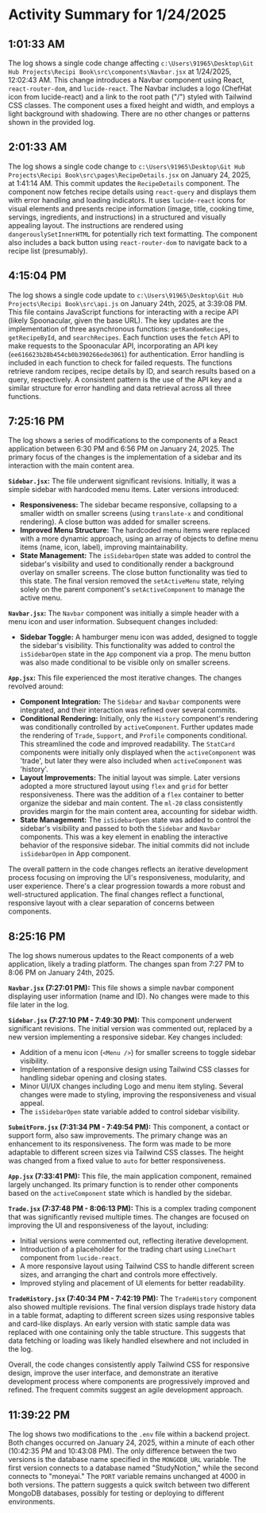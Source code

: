 # Activity Summary for 1/24/2025

## 1:01:33 AM
The log shows a single code change affecting `c:\Users\91965\Desktop\Git Hub Projects\Recipi Book\src\components\Navbar.jsx` at 1/24/2025, 12:02:43 AM.  This change introduces a Navbar component using React, `react-router-dom`, and `lucide-react`. The Navbar includes a logo (ChefHat icon from lucide-react) and a link to the root path ("/") styled with Tailwind CSS classes.  The component uses a fixed height and width, and employs a light background with shadowing.  There are no other changes or patterns shown in the provided log.


## 2:01:33 AM
The log shows a single code change to `c:\Users\91965\Desktop\Git Hub Projects\Recipi Book\src\pages\RecipeDetails.jsx` on January 24, 2025, at 1:41:14 AM.  This commit updates the `RecipeDetails` component.  The component now fetches recipe details using `react-query` and displays them with error handling and loading indicators.  It uses `lucide-react` icons for visual elements and presents recipe information (image, title, cooking time, servings, ingredients, and instructions) in a structured and visually appealing layout. The instructions are rendered using `dangerouslySetInnerHTML` for potentially rich text formatting.  The component also includes a back button using `react-router-dom` to navigate back to a recipe list (presumably).


## 4:15:04 PM
The log shows a single code update to `c:\Users\91965\Desktop\Git Hub Projects\Recipi Book\src\api.js` on January 24th, 2025, at 3:39:08 PM.  This file contains JavaScript functions for interacting with a recipe API (likely Spoonacular, given the base URL).  The key updates are the implementation of three asynchronous functions: `getRandomRecipes`, `getRecipeById`, and `searchRecipes`.  Each function uses the `fetch` API to make requests to the Spoonacular API, incorporating an API key (`ee616623b28b454cb0b390266ede3061`) for authentication. Error handling is included in each function to check for failed requests.  The functions retrieve random recipes, recipe details by ID, and search results based on a query, respectively.  A consistent pattern is the use of the API key and a similar structure for error handling and data retrieval across all three functions.


## 7:25:16 PM
The log shows a series of modifications to the components of a React application between 6:30 PM and 6:56 PM on January 24, 2025.  The primary focus of the changes is the implementation of a sidebar and its interaction with the main content area.

**`Sidebar.jsx`:**  The file underwent significant revisions. Initially, it was a simple sidebar with hardcoded menu items.  Later versions introduced:

* **Responsiveness:**  The sidebar became responsive, collapsing to a smaller width on smaller screens (using `translate-x` and conditional rendering). A close button was added for smaller screens.
* **Improved Menu Structure:**  The hardcoded menu items were replaced with a more dynamic approach, using an array of objects to define menu items (name, icon, label), improving maintainability.
* **State Management:**  The `isSidebarOpen` state was added to control the sidebar's visibility and used to conditionally render a background overlay on smaller screens. The close button functionality was tied to this state.  The final version removed the  `setActiveMenu` state, relying solely on the parent component's `setActiveComponent` to manage the active menu.

**`Navbar.jsx`:** The `Navbar` component was initially a simple header with a menu icon and user information.  Subsequent changes included:

* **Sidebar Toggle:**  A hamburger menu icon was added, designed to toggle the sidebar's visibility.  This functionality was added to control the `isSidebarOpen` state in the `App` component via a prop.  The menu button was also made conditional to be visible only on smaller screens.


**`App.jsx`:** This file experienced the most iterative changes. The changes revolved around:

* **Component Integration:**  The `Sidebar` and `Navbar` components were integrated, and their interaction was refined over several commits.
* **Conditional Rendering:** Initially, only the `History` component's rendering was conditionally controlled by `activeComponent`.  Further updates made the rendering of `Trade`, `Support`, and `Profile` components conditional. This streamlined the code and improved readability.  The `StatCard` components were initially only displayed when the `activeComponent` was 'trade', but later they were also included when `activeComponent` was 'history'.
* **Layout Improvements:** The initial layout was simple.  Later versions adopted a more structured layout using `flex` and `grid` for better responsiveness.  There was the addition of a `flex` container to better organize the sidebar and main content. The `ml-20` class consistently provides margin for the main content area, accounting for sidebar width.
* **State Management:** The `isSidebarOpen` state was added to control the sidebar's visibility and passed to both the `Sidebar` and `Navbar` components.  This was a key element in enabling the interactive behavior of the responsive sidebar.  The initial commits did not include `isSidebarOpen` in App component.

The overall pattern in the code changes reflects an iterative development process focusing on improving the UI's responsiveness, modularity, and user experience.  There's a clear progression towards a more robust and well-structured application.  The final changes reflect a functional, responsive layout with a clear separation of concerns between components.


## 8:25:16 PM
The log shows numerous updates to the React components of a web application, likely a trading platform.  The changes span from 7:27 PM to 8:06 PM on January 24th, 2025.

**`Navbar.jsx` (7:27:01 PM):** This file shows a simple navbar component displaying user information (name and ID). No changes were made to this file later in the log.

**`Sidebar.jsx` (7:27:10 PM - 7:49:30 PM):** This component underwent significant revisions. The initial version was commented out, replaced by a new version implementing a responsive sidebar.  Key changes included:

*   Addition of a menu icon (`<Menu />`) for smaller screens to toggle sidebar visibility.
*   Implementation of a responsive design using Tailwind CSS classes for handling sidebar opening and closing states.
*   Minor UI/UX changes including Logo and menu item styling.  Several changes were made to styling, improving the responsiveness and visual appeal.
*   The `isSidebarOpen` state variable added to control sidebar visibility.

**`SubmitForm.jsx` (7:31:34 PM - 7:49:54 PM):**  This component, a contact or support form, also saw improvements.  The primary change was an enhancement to its responsiveness. The form was made to be more adaptable to different screen sizes via Tailwind CSS classes. The height was changed from a fixed value to `auto` for better responsiveness.

**`App.jsx` (7:33:41 PM):**  This file, the main application component, remained largely unchanged. Its primary function is to render other components based on the `activeComponent` state which is handled by the sidebar.

**`Trade.jsx` (7:37:48 PM - 8:06:13 PM):**  This is a complex trading component that was significantly revised multiple times.  The changes are focused on improving the UI and responsiveness of the layout, including:

*   Initial versions were commented out, reflecting iterative development.
*   Introduction of a placeholder for the trading chart using `LineChart` component from `lucide-react`.
*   A more responsive layout using Tailwind CSS to handle different screen sizes, and arranging the chart and controls more effectively.
*   Improved styling and placement of UI elements for better readability.

**`TradeHistory.jsx` (7:40:34 PM - 7:42:19 PM):** The `TradeHistory` component also showed multiple revisions. The final version displays trade history data in a table format, adapting to different screen sizes using responsive tables and card-like displays.  An early version with static sample data was replaced with one containing only the table structure. This suggests that data fetching or loading was likely handled elsewhere and not included in the log.


Overall, the code changes consistently apply Tailwind CSS for responsive design, improve the user interface, and demonstrate an iterative development process where components are progressively improved and refined.  The frequent commits suggest an agile development approach.


## 11:39:22 PM
The log shows two modifications to the `.env` file within a backend project.  Both changes occurred on January 24, 2025, within a minute of each other (10:42:35 PM and 10:43:08 PM). The only difference between the two versions is the database name specified in the `MONGODB_URL` variable.  The first version connects to a database named "StudyNotion," while the second connects to "moneyai."  The `PORT` variable remains unchanged at 4000 in both versions.  The pattern suggests a quick switch between two different MongoDB databases, possibly for testing or deploying to different environments.
